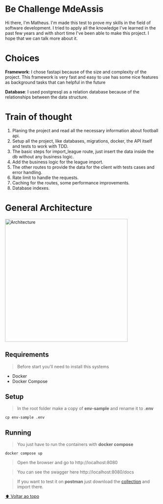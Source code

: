 # Be Challenge MdeAssis

Hi there, I'm Matheus. I'm made this test to prove my skills in the field of software development. I tried to apply all the knowledge I've learned in the past few years and with short time I've been able to make this project. I hope that we can talk more about it.
# Choices

**Framework**: I chose fastapi because of the size and complexity of the project. This framework is very fast and easy to use has some nice features as background tasks that can helpful in the future

**Database**: I used postgresql as a relation database because of the relationships between the data structure.

# Train of thought

1. Planing the project and read all the necessary information about football api.
2. Setup all the project, like databases, migrations, docker, the API itself and tests to work with TDD.
3. The basic steps for import_league route, just insert the data inside the db without any business logic.
4. Add the business logic for the league import.
5. The other routes to provide the data for the client with tests cases and error handling.
6. Rate limit to handle the requests.
7. Caching for the routes, some performance improvements.
8. Database indexes.

# General Architecture
<p align="">
  <img src="https://user-images.githubusercontent.com/65235458/184613414-83e37a34-a475-441e-8903-a424da86b69e.png" alt="Architecture" float="rigth" width="400"> 
</p>


## Requirements

> Before start you'll need to install this systems

* Docker
* Docker Compose

## Setup

>In the root folder make a copy of **env-sample** and rename it to **.env**

```
cp env-sample .env
```
## Running
> You just have to run the containers with **docker compose**

```
docker compose up
```
> Open the browser and go to http://localhost:8080

> You can see the swagger here http://localhost:8080/docs

> If you want to test it on **postman** just download the [collection](https://drive.google.com/file/d/1FbGP0p0thw71KsyhTXfxvL1wmJ57M485/view?usp=sharing) and import there.  

[⬆ Voltar ao topo](README.md)<br>
